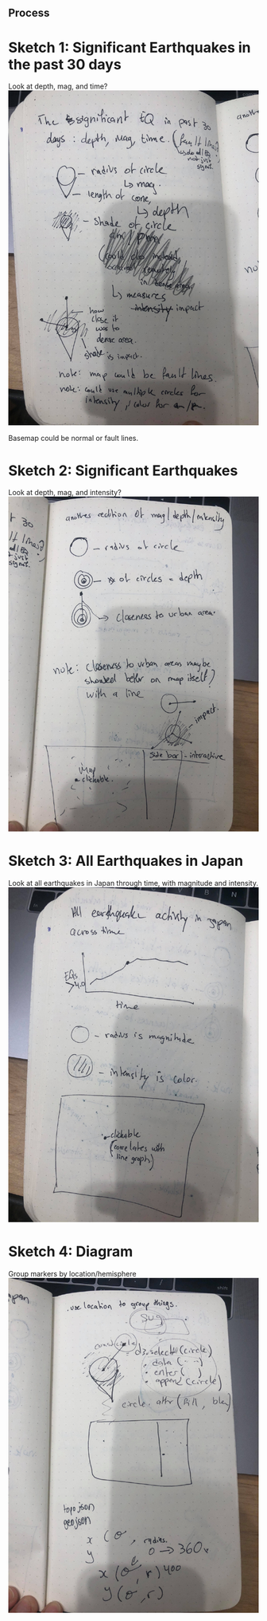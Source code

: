 ## Process

# Sketch 1: Significant Earthquakes in the past 30 days

Look at depth, mag, and time?
![stetch1](https://github.com/nourzein/dvia-2019/blob/master/3.mapping-space/Concept1/sketch1_space.jpg)

Basemap could be normal or fault lines.

# Sketch 2: Significant Earthquakes

Look at depth, mag, and intensity?
![sketch2](https://github.com/nourzein/dvia-2019/blob/master/3.mapping-space/Concept1/sketch2_space.jpg)

# Sketch 3: All Earthquakes in Japan

Look at all earthquakes in Japan through time, with magnitude and intensity.
![sketch3](https://github.com/nourzein/dvia-2019/blob/master/3.mapping-space/Concept1/sketch3_space.jpg)

# Sketch 4: Diagram

Group markers by location/hemisphere
![sketch4](https://github.com/nourzein/dvia-2019/blob/master/3.mapping-space/Concept1/sketch4.jpg)
